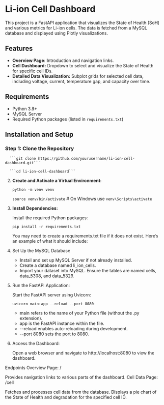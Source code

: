 # Li-ion Cell Dashboard

This project is a FastAPI application that visualizes the State of Health (SoH) and various metrics for Li-ion cells. The data is fetched from a MySQL database and displayed using Plotly visualizations.

## Features
- **Overview Page:** Introduction and navigation links.
- **Cell Dashboard:** Dropdown to select and visualize the State of Health for specific cell IDs.
- **Detailed Data Visualization:** Subplot grids for selected cell data, including voltage, current, temperature gap, and capacity over time.

## Requirements

- Python 3.8+
- MySQL Server
- Required Python packages (listed in `requirements.txt`)

## Installation and Setup

### Step 1: Clone the Repository

      ```git clone https://github.com/yourusername/li-ion-cell-dashboard.git```

      ```cd li-ion-cell-dashboard```
      
2. **Create and Activate a Virtual Environment:**

      ```python -m venv venv```
   
      ```source venv/bin/activate``` # On Windows use ```venv\Scripts\activate```

4. **Install Dependencies:**

   Install the required Python packages:

   ```pip install -r requirements.txt```

   You may need to create a requirements.txt file if it does not exist. Here’s an example of what it should include:

5. Set Up the MySQL Database

   * Install and set up MySQL Server if not already installed.
   * Create a database named li_ion_cells.
   * Import your dataset into MySQL. Ensure the tables are named cells, data_5308, and data_5329.
   
6. Run the FastAPI Application:

   Start the FastAPI server using Uvicorn:

   ```uvicorn main:app --reload --port 8080 ```

   * main refers to the name of your Python file (without the .py extension).
   * app is the FastAPI instance within the file.
   * --reload enables auto-reloading during development.
   * --port 8080 sets the port to 8080.
  
7. Access the Dashboard:

   Open a web browser and navigate to http://localhost:8080 to view the dashboard.

Endpoints
Overview Page: /

Provides navigation links to various parts of the dashboard.
Cell Data Page: /cell

Fetches and processes cell data from the database.
Displays a pie chart of the State of Health and degradation for the specified cell ID.




